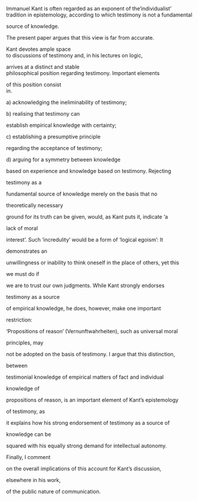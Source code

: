 Immanuel Kant is often regarded as an exponent of the‘individualist’ tradition in epistemology, according to which testimony is not a fundamental

source of knowledge. 

The​ ​present​ ​paper​ ​argues​ ​that​ ​this​ ​view​ ​is​ ​far​ ​from​ ​accurate.

Kant​ ​devotes​ ​ample​ ​space  
 to​ ​discussions​ ​of​ ​testimony​ ​and,​ ​in​ ​his​ ​lectures​ ​on​ ​logic,

arrives at a distinct and stable  
 philosophical position regarding testimony.​ ​Important​ ​elements

of​ ​this​ ​position​ ​consist  
 in​.

a\) acknowledging the ineliminability of testimony;

b\) realising that testimony can

establish empirical knowledge with certainty;

c\) establishing a presumptive principle

regarding the acceptance of testimony;

d\) arguing for a symmetry between knowledge

based on experience and knowledge based on testimony. Rejecting

testimony as a

fundamental source of knowledge merely on the basis that no

theoretically necessary

ground for its truth can be given, would, as Kant puts it, indicate ‘a

lack of moral

interest’. Such ‘incredulity’ would be a form of ‘logical egoism’: It

demonstrates an

unwillingness or inability to think oneself in the place of others, yet this

we must do if

we are to trust our own judgments. While Kant strongly endorses

testimony as a source

of empirical knowledge, he does, however, make one important

restriction:

‘Propositions of reason’ \(Vernunftwahrheiten\), such as universal moral

principles, may

not be adopted on the basis of testimony. I argue that this distinction,

between

testimonial knowledge of empirical matters of fact and individual

knowledge of

propositions of reason, is an important element of Kant’s epistemology

of testimony, as

it explains how his strong endorsement of testimony as a source of

knowledge can be

squared with his equally strong demand for intellectual autonomy.

Finally, I comment

on the overall implications of this account for Kant’s discussion,

elsewhere in his work,

of the public nature of communication.

